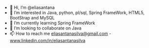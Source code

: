 - 👋 Hi, I’m @eliasantana
- 👀 I’m interested in Java, python, pl/sql, Spring FrameWork, HTML5, BootStrap and MySQL
- 🌱 I’m currently learning Spring FrameWork
- 💞️ I’m looking to collaborate on Java
- 📫 How to reach me eliasantanasilva@gmail.com   -   www.linkedin.com/in/eliasantanasilva

<!---
eliasantana/eliasantana is a ✨ special ✨ repository because its `README.md` (this file) appears on your GitHub profile.
You can click the Preview link to take a look at your changes.
--->

